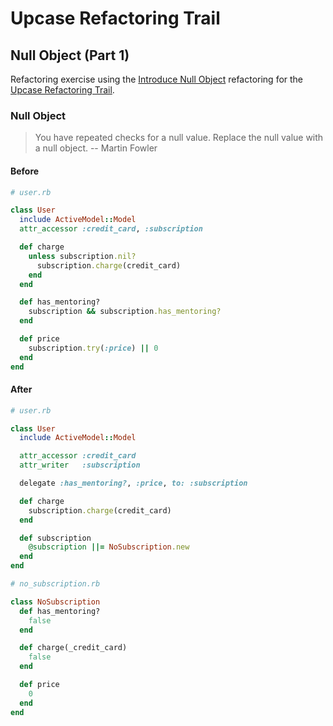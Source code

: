 # Upcase Refactoring Trail

## Null Object (Part 1)

Refactoring exercise using the [Introduce Null Object](https://refactoring.com/catalog/introduceNullObject.html) refactoring for the [Upcase Refactoring Trail](https://thoughtbot.com/upcase/refactoring).

### Null Object

> You have repeated checks for a null value. Replace the null value with a null object. -- Martin Fowler

#### Before

```ruby
# user.rb

class User
  include ActiveModel::Model
  attr_accessor :credit_card, :subscription

  def charge
    unless subscription.nil?
      subscription.charge(credit_card)
    end
  end

  def has_mentoring?
    subscription && subscription.has_mentoring?
  end

  def price
    subscription.try(:price) || 0
  end
end
```

#### After

```ruby
# user.rb

class User
  include ActiveModel::Model

  attr_accessor :credit_card
  attr_writer   :subscription

  delegate :has_mentoring?, :price, to: :subscription

  def charge
    subscription.charge(credit_card)
  end

  def subscription
    @subscription ||= NoSubscription.new
  end
end
```

```ruby
# no_subscription.rb

class NoSubscription
  def has_mentoring?
    false
  end

  def charge(_credit_card)
    false
  end

  def price
    0
  end
end
```
